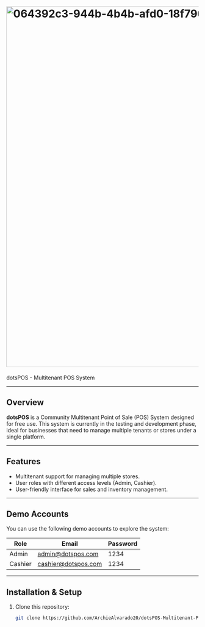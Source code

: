 
# <img width="1704" height="946" alt="064392c3-944b-4b4b-afd0-18f7966c3801" src="https://github.com/user-attachments/assets/b46b0367-e650-4fde-aa5c-8fd4911db8aa" />
dotsPOS - Multitenant POS System

---

## Overview

**dotsPOS** is a Community Multitenant Point of Sale (POS) System designed for free use. This system is currently in the testing and development phase, ideal for businesses that need to manage multiple tenants or stores under a single platform.

---

## Features

- Multitenant support for managing multiple stores.
- User roles with different access levels (Admin, Cashier).
- User-friendly interface for sales and inventory management.

---

## Demo Accounts

You can use the following demo accounts to explore the system:

| Role   | Email                  | Password |
|--------|------------------------|----------|
| Admin  | admin@dotspos.com       | 1234     |
| Cashier| cashier@dotspos.com     | 1234     |

---

## Installation & Setup

1. Clone this repository:
   ```bash
   git clone https://github.com/ArchieAlvarado20/dotsPOS-Multitenant-POS-System-.git
